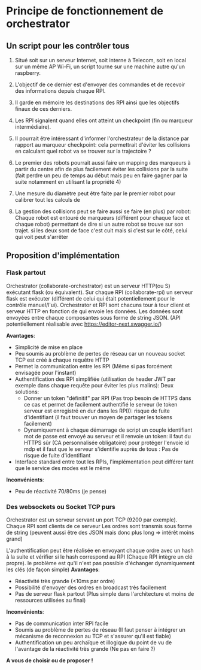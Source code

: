 # Principe de fonctionnement de orchestrator
## Un script pour les contrôler tous
1) Situé soit sur un serveur Internet, soit interne à Telecom, soit en local sur un même AP Wi-Fi, un script  tourne sur une machine autre qu'un raspberry.  
2) L'objectif de ce dernier est d'envoyer des commandes et de recevoir des informations depuis chaque RPI.  
3) Il garde en mémoire les destinations des RPI ainsi que les objectifs finaux de ces derniers.  
4) Les RPI signalent quand elles ont atteint un checkpoint (fin ou marqueur intermédiaire).  
5) Il pourrait être intéressant d'informer l'orchestrateur de la distance par rapport au marqueur checkpoint: cela permettrait d'éviter les collisions en calculant quel robot va se trouver sur la trajectoire ?

6) Le premier des robots pourrait aussi faire un mapping des marqueurs à partir du centre afin de plus facilement éviter les collisions par la suite (fait perdre un peu de temps au début mais peu en faire gagner par la suite notamment en utilisant la propriété 4)

7) Une mesure du diamètre peut être faite par le premier robot pour calibrer tout les calculs de 

8) La gestion des collisions peut se faire aussi se faire (en plus) par robot:  
    Chaque robot est entouré de marqueurs (différent pour chaque face et chaque robot) permettant de dire si un autre robot se trouve sur son trajet. si les deux sont de face c'est cuit mais si c'est sur le côté, celui qui voit peut s'arrêter

## Proposition d'implémentation
### Flask partout
Orchestrator (collaborate-orchestrator) est un serveur HTTP(ou S) exécutant flask (ou équivalent).
Sur  chaque RPI (collaborate-rpi) un serveur flask est exécuter (différent de celui qui était potentiellement pour le contrôle manuel/l'ui).
Orchestrator et RPI sont chacuns tour à tour client et serveur HTTP en fonction de qui envoie les données.
Les données sont envoyées entre chaque composantes sous forme de string JSON. (API potentiellement réalisable avec https://editor-next.swagger.io/)

**Avantages**:
- Simplicité de mise en place
- Peu soumis au problème de pertes de réseau car un nouveau socket TCP est créé à chaque requêtre HTTP
- Permet la communication entre les RPI (Même si pas forcément envisagée pour l'instant)
- Authentification des RPI simplifiée (utilisation de header JWT par exemple dans chaque requête pour éviter les plus malins):
    Deux solutions:
    - Donner un token "définitif" par RPI (Pas trop besoin de HTTPS dans ce cas et permet de facilement authentifié le serveur (le token serveur est enregistré en dur dans les RPI)): risque de fuite d'identifiant (il faut trouver un moyen de partager les tokens facilement)
    - Dynamiquement à chaque démarrage de script un couple identifiant mot de passe est envoyé au serveur et il renvoie un token: il faut du HTTPS sûr (CA personnalisée obligatoire) pour protéger l'envoie id mdp et il faut que le serveur s'identifie auprès de tous : Pas de risque de fuite d'identifiant 
- Interface standard entre tout les RPIs, l'implémentation peut différer tant que le service des modes est le même

**Inconvénients**:
- Peu de réactivité 70/80ms (je pense)

### Des websockets ou Socket TCP purs
Orchestrator est un serveur servant un port TCP (9200 par exemple). Chaque RPI sont clients de ce serveur
Les ordres sont transmis sous forme de string (peuvent aussi être des JSON mais donc plus long => intérêt moins grand)

L'authentification peut être réalisée en envoyant chaque ordre avec un hash à la suite et vérifier si le hash correspond au RPI (Chaque RPI intègre un clé propre). le problème est qu'il n'est pas possible d'échanger dynamiquement les clés (de façon simple)
**Avantages**:
- Réactivité très grande (<10ms par ordre)
- Possibilité d'envoyer des ordres en broadcast très facilement
- Pas de serveur flask partout (Plus simple dans l'architecture et moins de ressources utilisées au final)

**Inconvénients**:
- Pas de communication inter RPI facile
- Soumis au problème de pertes de réseau (Il faut penser à intégrer un mécanisme de reconnexion au TCP et s'assurer qu'il est fiable)
- Authentification un peu archaïque et illogique du point de vu de l'avantage de la réactivité très grande (Ne pas en faire ?)

**A vous de choisir ou de proposer !**

